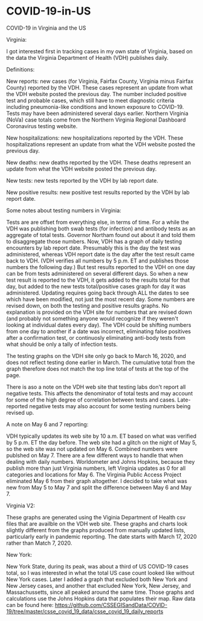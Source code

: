 # COVID-19-in-US
COVID-19 in Virginia and the US

Virginia: 

I got interested first in tracking cases in my own state of Virginia, based on the data the Virginia Department of Health (VDH) publishes daily. 

Definitions:

New reports: new cases (for Virginia, Fairfax County, Virginia minus Fairfax County) reported by the VDH. These cases represent an update from what the VDH website posted the previous day. The number included positive test and probable cases, which still have to meet diagnostic criteria including pneumonia-like conditions and known exposure to COVID-19. Tests may have been administered several days earlier. Northern Virginia (NoVa) case totals come from the Northern Virginia Regional Dashboard Coronavirus testing website.

New hospitalizations: new hospitalizations reported by the VDH. These hospitalizations represent an update from what the VDH website posted the previous day.

New deaths: new deaths reported by the VDH. These deaths represent an update from what the VDH website posted the previous day.

New tests: new tests reported by the VDH by lab report date. 

New positive results: new positive test results reported by the VDH by lab report date.

Some notes about testing numbers in Virginia:

Tests are are offset from everything else, in terms of time. For a while the VDH was publishing both swab tests (for infection) and antibody tests as an aggregate of total tests. Governor Northam found out about it and told them to disaggregate those numbers. Now, VDH has a graph of daily testing encounters by lab report date. Presumably this is the day the test was administered, whereas VDH report date is the day after the test result came back to VDH. (VDH verifies all numbers by 5 p.m. ET and publishes those numbers the following day.) But test results reported to the VDH on one day can be from tests administered on several different days. So when a new test result is reported to the VDH, it gets added to the results total for that day, but added to the new tests total/positive cases graph for day it was administered. Updating requires going back through ALL the dates to see which have been modified, not just the most recent day. Some numbers are revised down, on both the testing and positive results graphs. No explanation is provided on the VDH site for numbers that are revised down (and probably not something anyone would recognize if they weren't looking at individual dates every day). The VDH could be shifting numbers from one day to another if a date was incorrect, eliminating false positives after a confirmation test, or continuosly eliminating anti-body tests from what should be only a tally of infection tests. 

The testing graphs on the VDH site only go back to March 16, 2020, and does not reflect testing done earlier in March. The cumulative total from the graph therefore does not match the top line total of tests at the top of the page. 

There is aso a note on the VDH web site that testing labs don't report all negative tests. This affects the denominator of total tests and may account for some of the high degree of correlation between tests and cases. Late-reported negative tests may also account for some testing numbers being revised up.

A note on May 6 and 7 reporting:

VDH typically updates its web site by 10 a.m. ET based on what was verified by 5 p.m. ET the day before. The web site had a glitch on the night of May 5, so the web site was not updated on May 6. Combined numbers were publshed on May 7. There are a few different ways to handle that when dealing with daily numbers. Worldometer and Johns Hopkins, because they publish more than just Virginia numbers, left Virginia updates as 0 for all categories and locations for May 6. The Virginia Public Access Project eliminated May 6 from their graph altogether. I decided to take what was new from May 5 to May 7 and split the difference between May 6 and May 7. 

Virginia V2:

These graphs are generated using the Viginia Department of Health csv files that are availble on the VDH web site. These graphs and charts look slightly different from the graphs produced from manually updated lists, particularly early in pandemic reporting. The date starts with March 17, 2020 rather than Match 7, 2020. 

New York: 

New York State, during its peak, was about a third of US COVID-19 cases total, so I was interested in what the total US case count looked like without New York cases. Later I added a graph that excluded both New York and New Jersey cases, and another that excluded New York, New Jersey, and Massachussetts, since all peaked around the same time. Those graphs and calculations use the Johns Hopkins data that populates their map. Raw data can be found here: https://github.com/CSSEGISandData/COVID-19/tree/master/csse_covid_19_data/csse_covid_19_daily_reports
